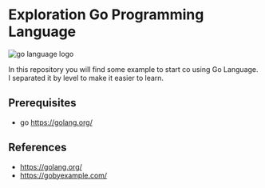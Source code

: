 # Exploration Go Programming Language

<div style="text-align=center">
  <img src="http://www.cuelogic.com/blog/wp-content/uploads/2017/06/go_lang1.png" alt="go language logo" />
</div>

In this repository you will find some example to start co using Go Language. I separated it by level  to make it easier to learn. 

## Prerequisites
- go https://golang.org/

## References
- https://golang.org/
- https://gobyexample.com/
